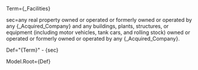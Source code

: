 Term={_Facilities}

sec=any real property owned or operated or formerly owned or operated by any {_Acquired_Company} and any buildings, plants, structures, or equipment (including motor vehicles, tank cars, and rolling stock) owned or operated or formerly owned or operated by any {_Acquired_Company}.

Def="{Term}" - {sec}

Model.Root={Def}
